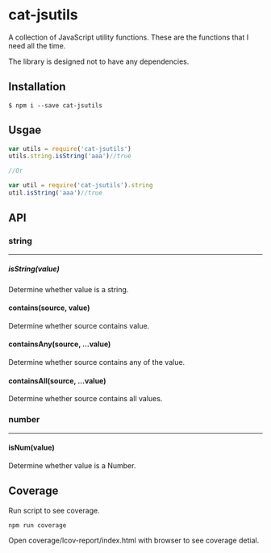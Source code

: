 # cat-jsutils

A collection of JavaScript utility functions.
These are the functions that I need all the time.

The library is designed not to have any dependencies.

## Installation

```shell
$ npm i --save cat-jsutils
```

## Usgae

```javascript
var utils = require('cat-jsutils')
utils.string.isString('aaa')//true

//Or

var util = require('cat-jsutils').string
util.isString('aaa')//true

```

## API

### string

---

##### isString(value)
Determine whether value is a string.

#### contains(source, value)
Determine whether source contains value.


#### containsAny(source, ...value)
Determine whether source contains any of the value.

#### containsAll(source, ...value)
Determine whether source contains all values.

### number

---

#### isNum(value)
Determine whether value is a Number.


## Coverage

Run script to see coverage.

```
npm run coverage
```

Open coverage/lcov-report/index.html with browser to see coverage detial.